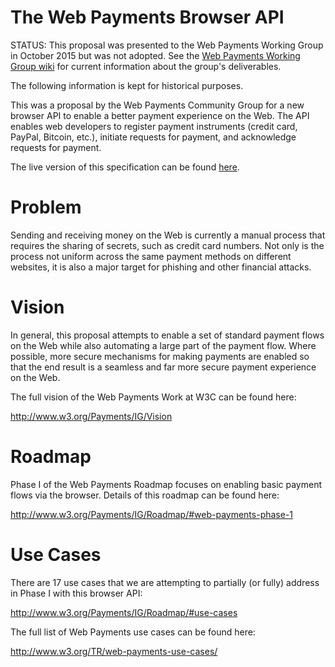 # The Web Payments Browser API

STATUS: This proposal was presented to the Web Payments Working Group in October 2015 but was not adopted.
See the [Web Payments Working Group wiki](https://github.com/w3c/webpayments/wiki) for current information about the group's deliverables. 

The following information is kept for historical purposes.

This was a proposal by the Web Payments Community Group for a new browser API
to enable a better payment experience on the Web. The API enables web developers
to register payment instruments (credit card, PayPal, Bitcoin, etc.), initiate
requests for payment, and acknowledge requests for payment.

The live version of this specification can be found [here](http://wicg.github.io/web-payments-browser-api/).

# Problem

Sending and receiving money on the Web is currently a manual process that
requires the sharing of secrets, such as credit card numbers. Not only is
the process not uniform across the same payment methods on different websites,
it is also a major target for phishing and other financial attacks.

# Vision

In general, this proposal attempts to enable a set of standard payment
flows on the Web while also automating a large part of the payment flow.
Where possible, more secure mechanisms for making payments are enabled so
that the end result is a seamless and far more secure payment experience on
the Web.

The full vision of the Web Payments Work at W3C can be found here:

http://www.w3.org/Payments/IG/Vision

# Roadmap

Phase I of the Web Payments Roadmap focuses on enabling basic payment
flows via the browser. Details of this roadmap can be found here:

http://www.w3.org/Payments/IG/Roadmap/#web-payments-phase-1

# Use Cases

There are 17 use cases that we are attempting to partially (or fully) address
in Phase I with this browser API:

http://www.w3.org/Payments/IG/Roadmap/#use-cases

The full list of Web Payments use cases can be found here:

http://www.w3.org/TR/web-payments-use-cases/
